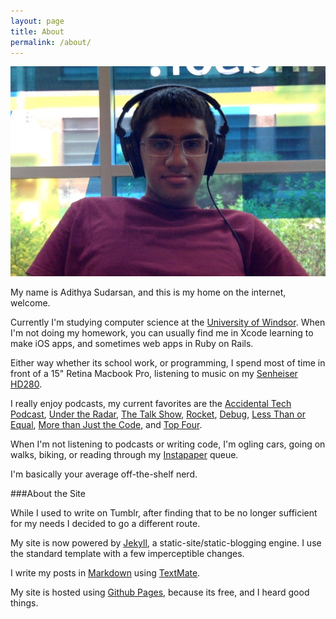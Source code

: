 ```yaml
---
layout: page
title: About
permalink: /about/
---
```


![My helpful screenshot](/assets/bio-pic.jpg)

My name is Adithya Sudarsan, and this is my home on the internet, welcome.

Currently I'm studying computer science at the [University of Windsor](http://www.uwindsor.ca). When I'm not doing my homework, you can usually find me in Xcode learning to make iOS apps, and sometimes web apps in Ruby on Rails. 

Either way whether its school work, or programming, I spend most of time in front of a 15" Retina Macbook Pro, listening to music on my [Senheiser HD280](http://en-us.sennheiser.com/professional-dj-headphones-noise-cancelling-hd-280-pro). 

I really enjoy podcasts, my current favorites are the [Accidental Tech Podcast](http://atp.fm), [Under the Radar](https://www.relay.fm/radar), [The Talk Show](https://daringfireball.net/thetalkshow/), [Rocket](https://www.relay.fm/rocket), [Debug](http://www.imore.com/debug), [Less Than or Equal](https://www.relay.fm/ltoe/), [More than Just the Code](http://mtjc.fm), and [Top Four](https://www.relay.fm/topfour). 

When I'm not listening to podcasts or writing code, I'm ogling cars, going on walks, biking, or reading through my [Instapaper](https://www.instapaper.com) queue. 

I'm basically your average off-the-shelf nerd.

###About the Site 

While I used to write on Tumblr, after finding that to be no longer sufficient for my needs I decided to go a different route. 

My site is now powered by [Jekyll](https://jekyllrb.com), a static-site/static-blogging engine. I use the standard template with a few imperceptible changes.

I write my posts in [Markdown](https://daringfireball.net/projects/markdown/) using [TextMate](https://macromates.com). 

My site is hosted using [Github Pages](https://pages.github.com), because its free, and I heard good things. 


